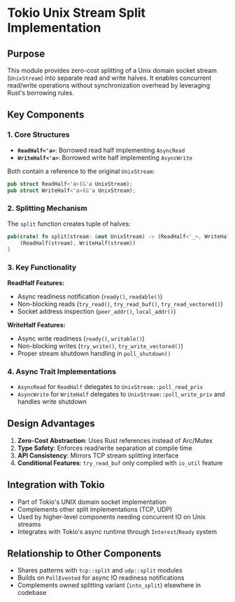 # Tokio Unix Stream Split Implementation

## Purpose
This module provides zero-cost splitting of a Unix domain socket stream (`UnixStream`) into separate read and write halves. It enables concurrent read/write operations without synchronization overhead by leveraging Rust's borrowing rules.

## Key Components

### 1. Core Structures
- **`ReadHalf<'a>`**: Borrowed read half implementing `AsyncRead`
- **`WriteHalf<'a>`**: Borrowed write half implementing `AsyncWrite`

Both contain a reference to the original `UnixStream`:
```rust
pub struct ReadHalf<'a>(&'a UnixStream);
pub struct WriteHalf<'a>(&'a UnixStream);
```

### 2. Splitting Mechanism
The `split` function creates tuple of halves:
```rust
pub(crate) fn split(stream: &mut UnixStream) -> (ReadHalf<'_>, WriteHalf<'_>) {
    (ReadHalf(stream), WriteHalf(stream))
}
```

### 3. Key Functionality
**ReadHalf Features:**
- Async readiness notification (`ready()`, `readable()`)
- Non-blocking reads (`try_read()`, `try_read_buf()`, `try_read_vectored()`)
- Socket address inspection (`peer_addr()`, `local_addr()`)

**WriteHalf Features:**
- Async write readiness (`ready()`, `writable()`)
- Non-blocking writes (`try_write()`, `try_write_vectored()`)
- Proper stream shutdown handling in `poll_shutdown()`

### 4. Async Trait Implementations
- `AsyncRead` for `ReadHalf` delegates to `UnixStream::poll_read_priv`
- `AsyncWrite` for `WriteHalf` delegates to `UnixStream::poll_write_priv` and handles write shutdown

## Design Advantages
1. **Zero-Cost Abstraction**: Uses Rust references instead of Arc/Mutex
2. **Type Safety**: Enforces read/write separation at compile time
3. **API Consistency**: Mirrors TCP stream splitting interface
4. **Conditional Features**: `try_read_buf` only compiled with `io_util` feature

## Integration with Tokio
- Part of Tokio's UNIX domain socket implementation
- Complements other split implementations (TCP, UDP)
- Used by higher-level components needing concurrent IO on Unix streams
- Integrates with Tokio's async runtime through `Interest`/`Ready` system

## Relationship to Other Components
- Shares patterns with `tcp::split` and `udp::split` modules
- Builds on `PollEvented` for async IO readiness notifications
- Complements owned splitting variant (`into_split`) elsewhere in codebase
